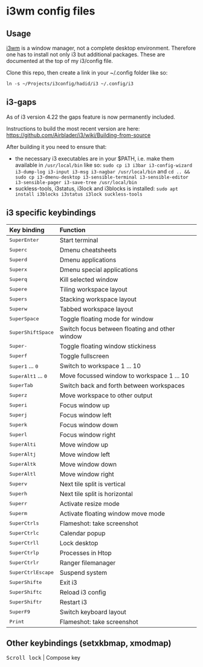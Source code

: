 # i3wm config files

## Usage

[i3wm](https://i3wm.org/) is a window manager, not a complete desktop
environment. Therefore one has to install not only i3 but additional packages.
These are documented at the top of my i3/config file.

Clone this repo, then create a link in your ~/.config folder like so:

```
ln -s ~/Projects/i3config/hadid/i3 ~/.config/i3
```


## i3-gaps

As of i3 version 4.22 the gaps feature is now permanently included.

Instructions to build the most recent version are here:
https://github.com/Airblader/i3/wiki/Building-from-source

After building it you need to ensure that:

* the necessary i3 executables are in your $PATH, i.e. make them available in `/usr/local/bin` like so:
`sudo cp i3 i3bar i3-config-wizard i3-dump-log i3-input i3-msg i3-nagbar /usr/local/bin` and
`cd .. && sudo cp i3-dmenu-desktop i3-sensible-terminal i3-sensible-editor i3-sensible-pager i3-save-tree /usr/local/bin`
* suckless-tools, i3status, i3lock and i3blocks is installed: `sudo apt install i3blocks i3status i3lock suckless-tools`


## i3 specific keybindings

Key binding | Function
:--- | :---
<kbd>Super</kbd><kbd>Enter</kbd>                                | Start terminal
<kbd>Super</kbd><kbd>c</kbd>                                    | Dmenu cheatsheets
<kbd>Super</kbd><kbd>d</kbd>                                    | Dmenu applications
<kbd>Super</kbd><kbd>x</kbd>                                    | Dmenu special applications
<kbd>Super</kbd><kbd>q</kbd>                                    | Kill selected window
<kbd>Super</kbd><kbd>e</kbd>                                    | Tiling workspace layout
<kbd>Super</kbd><kbd>s</kbd>                                    | Stacking workspace layout
<kbd>Super</kbd><kbd>w</kbd>                                    | Tabbed workspace layout
<kbd>Super</kbd><kbd>Space</kbd>                                | Toggle floating mode for window
<kbd>Super</kbd><kbd>Shift</kbd><kbd>Space</kbd>                | Switch focus between floating and other window
<kbd>Super</kbd><kbd>-</kbd>                                    | Toggle floating window stickiness
<kbd>Super</kbd><kbd>f</kbd>                                    | Toggle fullscreen
<kbd>Super</kbd><kbd>1</kbd> ... <kbd>0</kbd>                   | Switch to workspace 1 ... 10
<kbd>Super</kbd><kbd>Alt</kbd><kbd>1</kbd> ... <kbd>0</kbd>     | Move focussed window to workspace 1 ... 10
<kbd>Super</kbd><kbd>Tab</kbd>                                  | Switch back and forth between workspaces
<kbd>Super</kbd><kbd>z</kbd>                                    | Move workspace to other output
<kbd>Super</kbd><kbd>i</kbd>                                    | Focus window up
<kbd>Super</kbd><kbd>j</kbd>                                    | Focus window left
<kbd>Super</kbd><kbd>k</kbd>                                    | Focus window down
<kbd>Super</kbd><kbd>l</kbd>                                    | Focus window right
<kbd>Super</kbd><kbd>Alt</kbd><kbd>i</kbd>                      | Move window up
<kbd>Super</kbd><kbd>Alt</kbd><kbd>j</kbd>                      | Move window left
<kbd>Super</kbd><kbd>Alt</kbd><kbd>k</kbd>                      | Move window down
<kbd>Super</kbd><kbd>Alt</kbd><kbd>l</kbd>                      | Move window right
<kbd>Super</kbd><kbd>v</kbd>                                    | Next tile split is vertical
<kbd>Super</kbd><kbd>h</kbd>                                    | Next tile split is horizontal
<kbd>Super</kbd><kbd>r</kbd>                                    | Activate resize mode
<kbd>Super</kbd><kbd>m</kbd>                                    | Activate floating window move mode
<kbd>Super</kbd><kbd>Ctrl</kbd><kbd>s</kbd>                     | Flameshot: take screenshot
<kbd>Super</kbd><kbd>Ctrl</kbd><kbd>c</kbd>                     | Calendar popup
<kbd>Super</kbd><kbd>Ctrl</kbd><kbd>l</kbd>                     | Lock desktop
<kbd>Super</kbd><kbd>Ctrl</kbd><kbd>p</kbd>                     | Processes in Htop
<kbd>Super</kbd><kbd>Ctrl</kbd><kbd>r</kbd>                     | Ranger filemanager
<kbd>Super</kbd><kbd>Ctrl</kbd><kbd>Escape</kbd>                | Suspend system
<kbd>Super</kbd><kbd>Shift</kbd><kbd>e</kbd>                    | Exit i3
<kbd>Super</kbd><kbd>Shift</kbd><kbd>c</kbd>                    | Reload i3 config
<kbd>Super</kbd><kbd>Shift</kbd><kbd>r</kbd>                    | Restart i3
<kbd>Super</kbd><kbd>F9</kbd>                                   | Switch keyboard layout
<kbd>Print</kbd>                                                | Flameshot: take screenshot

## Other keybindings (setxkbmap, xmodmap)

<kbd>Scroll lock</kbd>                                          | Compose key
